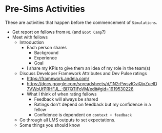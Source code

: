 # Pre-Sims Activities

These are activities that happen before the commencement of `Simulations`.

* Get report on fellows from `M1` (and `Boot Camp`?)
* Meet with fellows
    * Introduction
        * Each person shares
            * Background
            * Experience
            * Goal
        * I share my KPIs to give them an idea of my role in the team(s)
    * Discuss Developer Framework Attributes and Dev Pulse ratings
        * https://framework.andela.com/
        * https://docs.google.com/spreadsheets/d/1N2rPwsylCviQjxZuelD7VWpUfPRHFJL_-BI7QTiFoVM/edit#gid=1919530228
        * What I think of when rating fellows
            * Feedback will always be shared
            * Ratings don't depend on feedback but my confidence in a fellow
            * Confidence is dependent on `context + feedback`
    * Go through all LMS outputs to set expectations.
    * Some things you should know
